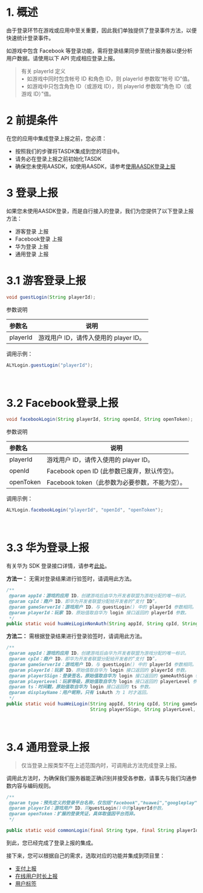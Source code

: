 
# 1. 概述
由于登录环节在游戏或应用中至关重要，因此我们单独提供了登录事件方法，以便快速统计登录事件。

如游戏中包含 Facebook 等登录功能，需将登录结果同步至统计服务器以便分析用户数据。请使用以下 API 完成相应登录上报。

> 有关 playerId 定义<br>
> &bull;&ensp;如游戏中同时包含帐号 ID 和角色 ID，则 playerId 参数取“帐号 ID”值。</br>
> &bull;&ensp;如游戏中只包含角色 ID（或游戏 ID），则 playerId 参数取“角色 ID（或游戏 ID）”值。<br>

# 2 前提条件
在您的应用中集成登录上报之前，您必须：

- 按照我们的步骤将TASDK集成到您的项目中。
- 请务必在登录上报之前初始化TASDK
- 确保您未使用AASDK，如使用AASDK，请参考[使用AASDK登录上报](/tasdk/android/android_login2.md)

# 3 登录上报

如果您未使用AASDK登录，而是自行接入的登录，我们为您提供了以下登录上报方法：

- 游客登录 上报
- Facebook登录 上报
- 华为登录 上报
- 通用登录 上报


# 3.1 游客登录上报

```java
void guestLogin(String playerId);
```

参数说明

|参数名|说明|
|:----  |-----   |
|playerId |游戏用户 ID，请传入使用的 player ID。  |


调用示例：

```java
ALYLogin.guestLogin("playerId");
```

&ensp;
# 3.2 Facebook登录上报

```java
void facebookLogin(String playerId, String openId, String openToken);
```

参数说明

|参数名|说明|
|:----  |-----   |
|playerId |游戏用户 ID，请传入使用的 player ID。   |
|openId | Facebook open ID (此参数已废弃，默认传空)。  |
|openToken | Facebook token（此参数为必要参数，不能为空）。  |

调用示例：

```java
ALYLogin.facebookLogin("playerId", "openId", "openToken");
```
&ensp;

# 3.3 华为登录上报
有关华为 SDK 登录接口详情，请参考[此处](https://developer.huawei.com/consumer/cn/service/hms/catalog/HuaweiJointOperation.html?page=hmssdk_jointOper_api_reference_c9)。

**方法一：** 无需对登录结果进行验签时，请调用此方法。
```java
/**
 @param appId：游戏的应用 ID，创建游戏后由华为开发者联盟为游戏分配的唯一标识。
 @param cpId：商户 ID，即华为开发者联盟分配给开发者的“支付 ID”。
 @param gameServerId：游戏用户 ID，与 guestLogin() 中的 playerId 参数相同。
 @param playerId：玩家 ID，原始值取自华为 login 接口返回的 playerId 参数。
 */
public static void huaWeiLoginNonAuth(String appId, String cpId, String gameServerId, String playerId);
```

**方法二：** 需根据登录结果进行登录验签时，请调用此方法。
```java
/**
 @param appId：游戏的应用 ID，创建游戏后由华为开发者联盟为游戏分配的唯一标识。
 @param cpId：商户 ID，即华为开发者联盟分配给开发者的“支付 ID”。
 @param gameServerId：游戏用户 ID，与 guestLogin() 中的 playerId 参数相同。
 @param playerId：玩家 ID，原始值取自华为 login 接口返回的 playerId 参数。
 @param playerSSign：登录签名，原始值取自华为 login 接口返回的 gameAuthSign 参数。
 @param playerLevel：玩家等级，原始值取自华为 login 接口返回的 playerLevel 参数。
 @param ts：时间戳，原始值取自华为 login 接口返回的 ts 参数。
 @param displayName：用户昵称，只有 isAuth 为 1 时才返回。
 */
public static void huaWeiLogin(String appId, String cpId, String gameServerId, String playerId,
                               String playerSSign, String playerLevel, String ts, String displayName);
```

&ensp;
# 3.4 通用登录上报
> 仅当登录上报类型不在上述范围内时，可调用此方法完成登录上报。

调用此方法时，为确保我们服务器能正确识别并接受各参数，请事先与我们沟通参数内容与编码规则。

```java
/**
 @param type：预先定义的登录平台名称，仅包括"facebook","huawei","googleplay","twitter","instagram",”email“,"unknow"。
 @param playerId：游戏用户 ID，同guestLogin()中的playerId参数。
 @param openToken：扩展的登录凭证，具体取值因平台而异。
 */

public static void commonLogin(final String type, final String playerId, final String openToken)；
```




到此，您已经完成了登录上报的集成。

接下来，您可以根据自己的需求，选取对应的功能并集成到项目里：

- [支付上报](/tasdk/android/android_iap.md)
- [在线用户时长上报](/tasdk/android/android_duration_report.md)
- [用户标签](/tasdk/android/android_tag.md)

